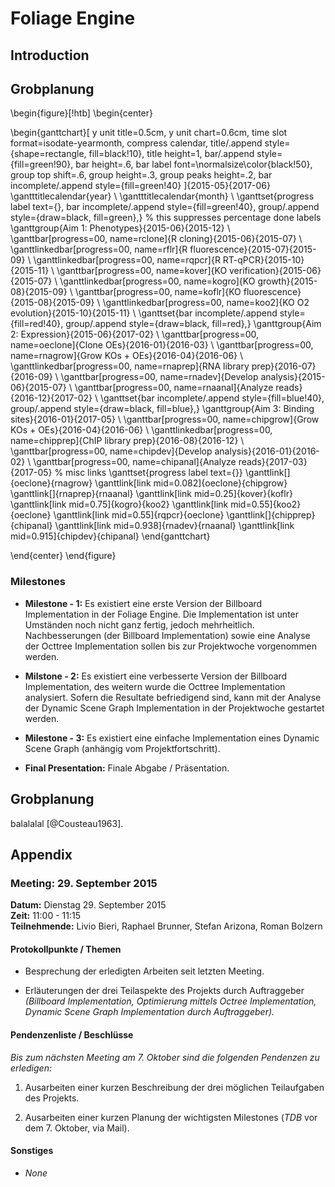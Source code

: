 # Foliage Engine

## Introduction

## Grobplanung

\begin{figure}[!htb]
\begin{center}

\begin{ganttchart}[
    y unit title=0.5cm,
    y unit chart=0.6cm,
    time slot format=isodate-yearmonth,
    compress calendar,
    title/.append style={shape=rectangle, fill=black!10},
    title height=1,
    bar/.append style={fill=green!90},
    bar height=.6,
    bar label font=\normalsize\color{black!50},
    group top shift=.6,
    group height=.3,
    group peaks height=.2,
    bar incomplete/.append style={fill=green!40}
  ]{2015-05}{2017-06}
  \gantttitlecalendar{year} \\
  \gantttitlecalendar{month} \\
  \ganttset{progress label text={},
       bar incomplete/.append style={fill=green!40},
       group/.append style={draw=black, fill=green},} % this suppresses percentage done labels
  \ganttgroup{Aim 1: Phenotypes}{2015-06}{2015-12} \\
    \ganttbar[progress=00, name=rclone]{R cloning}{2015-06}{2015-07} \\
    \ganttlinkedbar[progress=00, name=rflr]{R fluorescence}{2015-07}{2015-09} \\
    \ganttlinkedbar[progress=00, name=rqpcr]{R RT-qPCR}{2015-10}{2015-11} \\
    \ganttbar[progress=00, name=kover]{KO verification}{2015-06}{2015-07} \\
    \ganttlinkedbar[progress=00, name=kogro]{KO growth}{2015-08}{2015-09} \\
    \ganttbar[progress=00, name=koflr]{KO fluorescence}{2015-08}{2015-09} \\
    \ganttlinkedbar[progress=00, name=koo2]{KO O2 evolution}{2015-10}{2015-11} \\
  \ganttset{bar incomplete/.append style={fill=red!40},
    group/.append style={draw=black, fill=red},}
  \ganttgroup{Aim 2: Expression}{2015-06}{2017-02} \\
    \ganttbar[progress=00, name=oeclone]{Clone OEs}{2016-01}{2016-03} \\
    \ganttbar[progress=00, name=rnagrow]{Grow KOs + OEs}{2016-04}{2016-06} \\
    \ganttlinkedbar[progress=00, name=rnaprep]{RNA library prep}{2016-07}{2016-09} \\
    \ganttbar[progress=00, name=rnadev]{Develop analysis}{2015-06}{2015-07} \\
    \ganttbar[progress=00, name=rnaanal]{Analyze reads}{2016-12}{2017-02} \\
  \ganttset{bar incomplete/.append style={fill=blue!40},
  group/.append style={draw=black, fill=blue},}
  \ganttgroup{Aim 3: Binding sites}{2016-01}{2017-05} \\
    \ganttbar[progress=00, name=chipgrow]{Grow KOs + OEs}{2016-04}{2016-06} \\
    \ganttlinkedbar[progress=00, name=chipprep]{ChIP library prep}{2016-08}{2016-12} \\
    \ganttbar[progress=00, name=chipdev]{Develop analysis}{2016-01}{2016-02} \\
    \ganttbar[progress=00, name=chipanal]{Analyze reads}{2017-03}{2017-05}
  % misc links
  \ganttset{progress label text={}}
  \ganttlink[]{oeclone}{rnagrow}
  \ganttlink[link mid=0.082]{oeclone}{chipgrow}
  \ganttlink[]{rnaprep}{rnaanal}
  \ganttlink[link mid=0.25]{kover}{koflr}
  \ganttlink[link mid=0.75]{kogro}{koo2}
  \ganttlink[link mid=0.55]{koo2}{oeclone}
  \ganttlink[link mid=0.55]{rqpcr}{oeclone}
  \ganttlink[]{chipprep}{chipanal}
  \ganttlink[link mid=0.938]{rnadev}{rnaanal}
  \ganttlink[link mid=0.915]{chipdev}{chipanal}
\end{ganttchart}

\end{center}
\end{figure}


### Milestones

- **Milestone - 1:** Es existiert eine erste Version der Billboard Implementation in der Foliage Engine. Die Implementation ist unter Umständen noch nicht ganz fertig, jedoch mehrheitlich. Nachbesserungen (der Billboard Implementation) sowie eine Analyse der Octtree Implementation sollen bis zur Projektwoche vorgenommen werden.

- **Milstone - 2:** Es existiert eine verbesserte Version der Billboard Implementation, des weitern wurde die Octtree Implementation analysiert. Sofern die Resultate befriedigend sind, kann mit der Analyse der Dynamic Scene Graph Implementation in der Projektwoche gestartet werden.

- **Milestone - 3:** Es existiert eine einfache Implementation eines Dynamic Scene Graph (anhängig vom Projektfortschritt).

- **Final Presentation:** Finale Abgabe / Präsentation.

## Grobplanung
balalalal [@Cousteau1963].
## Appendix


### Meeting: 29. September 2015

**Datum:** Dienstag 29. September 2015  
**Zeit:** 11:00 - 11:15  
**Teilnehmende:** Livio Bieri, Raphael Brunner, Stefan Arizona, Roman Bolzern

#### Protokollpunkte / Themen
- Besprechung der erledigten Arbeiten seit letzten Meeting.

- Erläuterungen der drei Teilaspekte des Projekts durch Auftraggeber *(Billboard Implementation, Optimierung mittels Octree Implementation, Dynamic Scene Graph Implementation durch Auftraggeber).*

#### Pendenzenliste / Beschlüsse
*Bis zum nächsten Meeting am 7. Oktober sind die folgenden Pendenzen zu erledigen:*

  1. Ausarbeiten einer kurzen Beschreibung der drei möglichen Teilaufgaben des Projekts.
  
  2. Ausarbeiten einer kurzen Planung der wichtigsten Milestones (*TDB* vor dem 7. Oktober, via Mail).

#### Sonstiges
- *None*


